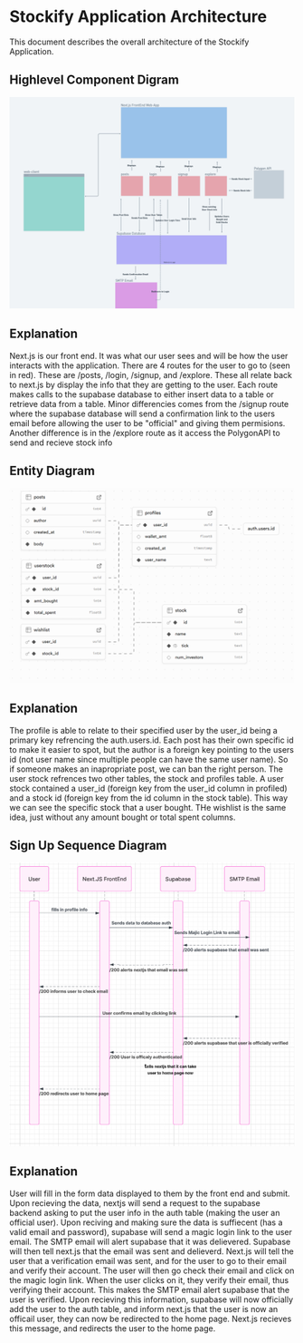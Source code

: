 # Stockify Application Architecture

This document describes the overall architecture of the Stockify Application. 

## Highlevel Component Digram

![Component Diagram](./ComponentDiagram.png)

## Explanation

Next.js is our front end. It was what our user sees and will be how the user interacts with the application. There are 4 routes for the user to go to (seen in red). These are /posts, /login, /signup, and /explore. These all relate back to next.js by display the info that they are getting to the user. Each route makes calls to the supabase database to either insert data to a table or retrieve data from a table. Minor differencies comes from the /signup route where the supabase database will send a confirmation link to the users email before allowing the user to be "official" and giving them permisions. Another difference is in the /explore route as it access the PolygonAPI to send and recieve stock info

## Entity Diagram

![Entity Diagram](./EntityDiagram.png)

## Explanation
The profile is able to relate to their specified user by the user_id being a primary key refrencing the auth.users.id. Each post has their own specific id to make it easier to spot, but the author is a foreign key pointing to the users id (not user name since multiple people can have the same user name). So if someone makes an inapropriate post, we can ban the right person. The user stock refrences two other tables, the stock and profiles table. A user stock contained a user_id (foreign key from the user_id column in profiled) and a stock id (foreign key from the id column in the stock table). This way we can see the specific stock that a user bought. THe wishlist is the same idea, just without any amount bought or total spent columns. 

## Sign Up Sequence Diagram

![sequence Diagram](./sequenceDiagram.png)

## Explanation
User will fill in the form data displayed to them by the front end and submit. Upon recieving the data, nextjs will send a request to the supabase backend asking to put the user info in the auth table (making the user an official user). Upon reciving and making sure the data is suffiecent (has a valid email and password), supabase will send a magic login link to the user email. The SMTP email will alert supabase that it was delievered. Supabase will then tell next.js that the email was sent and delieverd. Next.js will tell the user that a verification email was sent, and for the user to go to their email and verify their account. The user will then go check their email and click on the magic login link. When the user clicks on it, they verify their email, thus verifying their account. This makes the SMTP email alert supabase that the user is verified. Upon recieving this information, supabase will now officially add the user to the auth table, and inform next.js that the user is now an officail user, they can now be redirected to the home page. Next.js recieves this message, and redirects the user to the home page. 